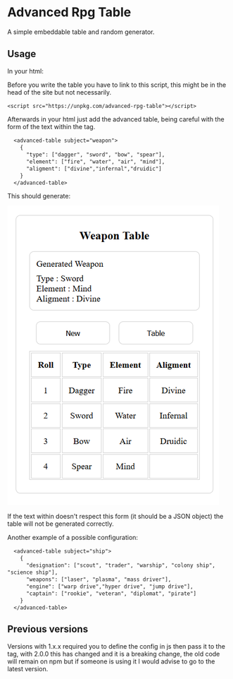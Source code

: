 # Advanced Rpg Table

A simple embeddable table and random generator.

## Usage

In your html:

Before you write the table you have to link to this script, this might be in the head of the site but not necessarily.

```
<script src="https://unpkg.com/advanced-rpg-table"></script>
```

Afterwards in your html just add the advanced table, being careful with the form of the text within the tag.

```
  <advanced-table subject="weapon">
    {
      "type": ["dagger", "sword", "bow", "spear"],
      "element": ["fire", "water", "air", "mind"],
      "aligment": ["divine","infernal","druidic"]
    }
  </advanced-table>
```
This should generate:

![example](example.png)


If the text within doesn't respect this form (it should be a JSON object) the table will not be generated correctly.

Another example of a possible configuration:

```
  <advanced-table subject="ship">
    {
      "designation": ["scout", "trader", "warship", "colony ship", "science ship"],
      "weapons": ["laser", "plasma", "mass driver"],
      "engine": ["warp drive","hyper drive", "jump drive"],
      "captain": ["rookie", "veteran", "diplomat", "pirate"]
    }
  </advanced-table>
```
## Previous versions

Versions with 1.x.x required you to define the config in js then pass it to the tag, with 2.0.0 this has changed and it is a breaking change, the old code will remain on npm but if someone is using it I would advise to go to the latest version.
